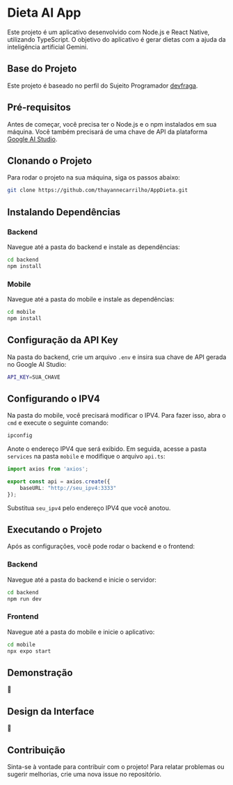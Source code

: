 # Dieta AI App

Este projeto é um aplicativo desenvolvido com Node.js e React Native, utilizando TypeScript. O objetivo do aplicativo é gerar dietas com a ajuda da inteligência artificial Gemini.

## Base do Projeto

Este projeto é baseado no perfil do Sujeito Programador [devfraga](https://github.com/devfraga).

## Pré-requisitos

Antes de começar, você precisa ter o Node.js e o npm instalados em sua máquina. Você também precisará de uma chave de API da plataforma [Google AI Studio](https://aistudio.google.com/apikey).

## Clonando o Projeto

Para rodar o projeto na sua máquina, siga os passos abaixo:

```bash
git clone https://github.com/thayannecarrilho/AppDieta.git
```

## Instalando Dependências

### Backend

Navegue até a pasta do backend e instale as dependências:

```bash
cd backend
npm install
```

### Mobile

Navegue até a pasta do mobile e instale as dependências:

```bash
cd mobile
npm install
```

## Configuração da API Key

Na pasta do backend, crie um arquivo `.env` e insira sua chave de API gerada no Google AI Studio:

```bash
API_KEY=SUA_CHAVE
```

## Configurando o IPV4

Na pasta do mobile, você precisará modificar o IPV4. Para fazer isso, abra o `cmd` e execute o seguinte comando:

```bash
ipconfig
```

Anote o endereço IPV4 que será exibido. Em seguida, acesse a pasta `services` na pasta `mobile` e modifique o arquivo `api.ts`:

```typescript
import axios from 'axios';

export const api = axios.create({
    baseURL: "http://seu_ipv4:3333" 
});
```

Substitua `seu_ipv4` pelo endereço IPV4 que você anotou.

## Executando o Projeto

Após as configurações, você pode rodar o backend e o frontend:

### Backend

Navegue até a pasta do backend e inicie o servidor:

```bash
cd backend
npm run dev
```

### Frontend

Navegue até a pasta do mobile e inicie o aplicativo:

```bash
cd mobile
npx expo start
```

## Demonstração

🚧

## Design da Interface

🚧

## Contribuição

Sinta-se à vontade para contribuir com o projeto! Para relatar problemas ou sugerir melhorias, crie uma nova issue no repositório.



